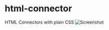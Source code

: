 # html-connector
HTML Connectors with plain CSS
![Screenshot](/screenshot.png "Html connector Screenshot")
